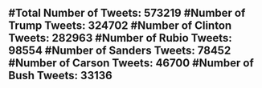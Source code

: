 #Total Number of Tweets: 573219 
#Number of Trump Tweets: 324702
#Number of Clinton Tweets: 282963
#Number of Rubio Tweets: 98554
#Number of Sanders Tweets: 78452
#Number of Carson Tweets: 46700
#Number of Bush Tweets: 33136
---

